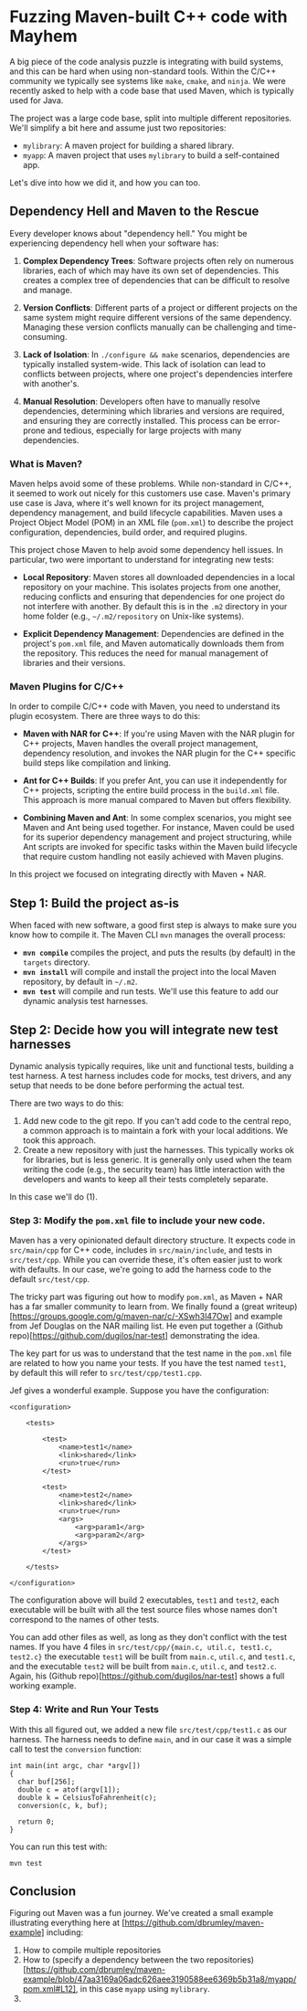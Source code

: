 # Fuzzing Maven-built C++ code with Mayhem

A big piece of the code analysis puzzle is integrating with
build systems, and this can be hard when using non-standard tools.  Within the
C/C++ community we typically see systems like `make`, `cmake`, and `ninja`.  We
were recently asked to help with a code base that used Maven, which is
typically used for Java.

The project was a large code base, split into multiple different repositories.
We'll simplify a bit here and assume just two repositories: 

* `mylibrary`: A maven project for building a shared library.
* `myapp`: A maven project that uses `mylibrary` to build a self-contained app.

Let's dive into how we did it, and how you can too.


## Dependency Hell and Maven to the Rescue

Every developer knows about "dependency hell." You might be experiencing
dependency hell when your software has: 

1. **Complex Dependency Trees**: Software projects often rely on numerous
   libraries, each of which may have its own set of dependencies. This creates
   a complex tree of dependencies that can be difficult to resolve and manage. 
    
2. **Version Conflicts**: Different parts of a project or different projects on
   the same system might require different versions of the same dependency.
   Managing these version conflicts manually can be challenging and
   time-consuming. 
    
3. **Lack of Isolation**: In `./configure && make` scenarios, dependencies are
   typically installed system-wide. This lack of isolation can lead to
   conflicts between projects, where one project's dependencies interfere with
   another's. 

4. **Manual Resolution**: Developers often have to manually resolve
   dependencies, determining which libraries and versions are required, and
   ensuring they are correctly installed. This process can be error-prone and
   tedious, especially for large projects with many dependencies. 


### What is Maven?

Maven helps avoid some of these problems. While non-standard in C/C++, it
seemed to work out nicely for this customers use case. Maven's primary use case
is Java, where it's well known for its project management, dependency
management, and build lifecycle capabilities.  Maven uses a Project Object
Model (POM) in an XML file (`pom.xml`) to describe the project configuration,
dependencies, build order, and required plugins.  

This project chose Maven to help avoid some dependency hell issues. In
particular, two were important to understand for integrating new tests:

* **Local Repository**: Maven stores all downloaded dependencies in a local
  repository on your machine. This isolates projects from one another, reducing
  conflicts and ensuring that dependencies for one project do not interfere
  with another. By default this is in the `.m2` directory in your home folder
  (e.g., `~/.m2/repository` on Unix-like systems). 

* **Explicit Dependency Management**: Dependencies are defined in the project's
  `pom.xml` file, and Maven automatically downloads them from the repository.
  This reduces the need for manual management of libraries and their versions.  


### Maven Plugins for C/C++

In order to compile C/C++ code with Maven, you need to understand its plugin
ecosystem. There are three ways to do this:

- **Maven with NAR for C++**: If you're using Maven with the NAR plugin for C++
  projects, Maven handles the overall project management, dependency
  resolution, and invokes the NAR plugin for the C++ specific build steps like
  compilation and linking. 
    
- **Ant for C++ Builds**: If you prefer Ant, you can use it independently for
  C++ projects, scripting the entire build process in the `build.xml` file.
  This approach is more manual compared to Maven but offers flexibility. 
     
- **Combining Maven and Ant**: In some complex scenarios, you might see Maven
  and Ant being used together. For instance, Maven could be used for its
  superior dependency management and project structuring, while Ant scripts are
  invoked for specific tasks within the Maven build lifecycle that require
  custom handling not easily achieved with Maven plugins. 

In this project we focused on integrating directly with Maven + NAR. 


## Step 1: Build the project as-is

When faced with new software, a good first step is always to make sure you know
how to compile it.   The Maven CLI `mvn` manages the overall process:

* **`mvn compile`** compiles the project, and puts the results (by default) in
  the `targets` directory.
* **`mvn install`** will compile and install the project into the local Maven
  repository, by default in `~/.m2`.
* **`mvn test`** will compile and run tests.  We'll use this feature to add our
  dynamic analysis test harnesses.

## Step 2: Decide how you will integrate new test harnesses

Dynamic analysis typically requires, like unit and functional tests, building a
test harness.  A test harness includes code for mocks, test drivers, and any
setup that needs to be done before performing the actual test.

There are two ways to do this:
1. Add new code to the git repo.  If you can't add code to the central repo, a
   common approach is to maintain a fork with your local additions. We took
   this approach.
2. Create a new repository with just the harnesses. This typically works ok for
   libraries, but is less generic.  It is generally only used when the team
   writing the code (e.g., the security team) has little interaction with the
   developers and wants to keep all their tests completely separate.


In this case we'll do (1).

### Step 3: Modify the `pom.xml` file to include your new code.

Maven has a very opinionated default directory structure.  It expects code in
`src/main/cpp` for C++ code, includes in `src/main/include`, and tests in
`src/test/cpp`.  While you can override these, it's often easier just to work
with defaults.  In our case, we're going to add the harness code to the default
`src/test/cpp`.
 
The tricky part was figuring out how to modify `pom.xml`, as Maven + NAR has
a far smaller community to learn from.  We finally found a (great
writeup)[https://groups.google.com/g/maven-nar/c/-XSwh3l47Ow] and example from
Jef Douglas on the NAR mailing list.  He even put together a (Github
repo)[https://github.com/dugilos/nar-test] demonstrating the idea.

The key part for us was to understand that the test name in the `pom.xml` file
are related to how you name your tests.  If you have the test named `test1`, by
default this will refer to `src/test/cpp/test1.cpp`.  

Jef gives a wonderful example. Suppose you have the configuration:
```
<configuration>

    <tests>

        <test>
            <name>test1</name>
            <link>shared</link>
            <run>true</run>
        </test>

        <test>
            <name>test2</name>
            <link>shared</link>
            <run>true</run>
            <args>
                <arg>param1</arg>
                <arg>param2</arg>
            </args>
        </test>

    </tests>

</configuration>
```

The configuration above will build 2 executables, `test1` and `test2`, each
executable will be built with all the test source files whose names don't
correspond to the names of other tests. 

You can add other files as well, as long as they don't conflict with the test
names. If you have 4 files in `src/test/cpp/{main.c, util.c, test1.c,
test2.c}` the executable `test1` will be built from `main.c`, `util.c`,  and
`test1.c`, and  the executable `test2` will be built from `main.c`,
`util.c`, and `test2.c`.  Again, his (Github
repo)[https://github.com/dugilos/nar-test]  shows a full working example. 


### Step 4: Write and Run Your Tests

With this all figured out, we added a new file `src/test/cpp/test1.c` as our
harness. The harness needs to define `main`, and in our case it was a simple
call to test the `conversion` function:

```
int main(int argc, char *argv[])
{
  char buf[256];
  double c = atof(argv[1]);
  double k = CelsiusToFahrenheit(c);
  conversion(c, k, buf);

  return 0;
}
```

You can run this test with:
```
mvn test
```

## Conclusion

Figuring out Maven was a fun journey.  We've created a small example
illustrating everything here at [https://github.com/dbrumley/maven-example]
including:
1. How to compile multiple repositories
2. How to (specify a dependency between the two repositories)[https://github.com/dbrumley/maven-example/blob/47aa3169a06adc626aee3190588ee6369b5b31a8/myapp/pom.xml#L12], in this case
   `myapp` using `mylibrary`. 
3. 